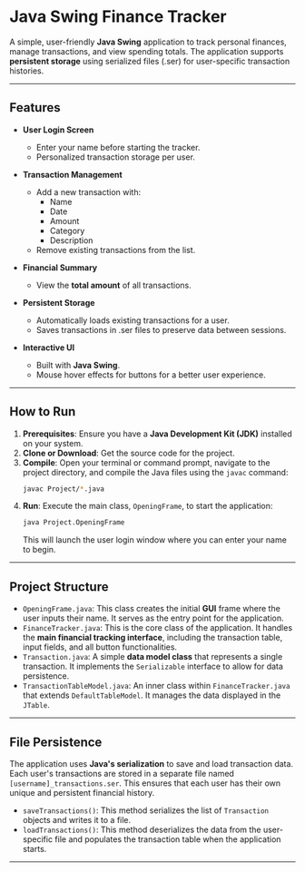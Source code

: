 # Java Swing Finance Tracker

A simple, user-friendly **Java Swing** application to track personal finances, manage transactions, and view spending totals. The application supports **persistent storage** using serialized files (.ser) for user-specific transaction histories.

---

## Features

- **User Login Screen**
  - Enter your name before starting the tracker.
  - Personalized transaction storage per user.

- **Transaction Management**
  - Add a new transaction with:
    - Name
    - Date
    - Amount
    - Category
    - Description
  - Remove existing transactions from the list.

- **Financial Summary**
  - View the **total amount** of all transactions.

- **Persistent Storage**
  - Automatically loads existing transactions for a user.
  - Saves transactions in .ser files to preserve data between sessions.

- **Interactive UI**
  - Built with **Java Swing**.
  - Mouse hover effects for buttons for a better user experience.

---

## How to Run

1.  **Prerequisites**: Ensure you have a **Java Development Kit (JDK)** installed on your system.
2.  **Clone or Download**: Get the source code for the project.
3.  **Compile**: Open your terminal or command prompt, navigate to the project directory, and compile the Java files using the `javac` command:
    ```bash
    javac Project/*.java
    ```
4.  **Run**: Execute the main class, `OpeningFrame`, to start the application:
    ```bash
    java Project.OpeningFrame
    ```
    This will launch the user login window where you can enter your name to begin.

---

## Project Structure

* `OpeningFrame.java`: This class creates the initial **GUI** frame where the user inputs their name. It serves as the entry point for the application.
* `FinanceTracker.java`: This is the core class of the application. It handles the **main financial tracking interface**, including the transaction table, input fields, and all button functionalities.
* `Transaction.java`: A simple **data model class** that represents a single transaction. It implements the `Serializable` interface to allow for data persistence.
* `TransactionTableModel.java`: An inner class within `FinanceTracker.java` that extends `DefaultTableModel`. It manages the data displayed in the `JTable`.

---

## File Persistence

The application uses **Java's serialization** to save and load transaction data. Each user's transactions are stored in a separate file named `[username]_transactions.ser`. This ensures that each user has their own unique and persistent financial history.

* `saveTransactions()`: This method serializes the list of `Transaction` objects and writes it to a file.
* `loadTransactions()`: This method deserializes the data from the user-specific file and populates the transaction table when the application starts.

---
